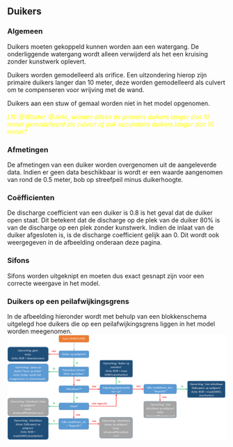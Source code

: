 ## **Duikers**
### **Algemeen**
Duikers moeten gekoppeld kunnen worden aan een watergang. De onderliggende watergang wordt alleen verwijderd als het een kruising zonder kunstwerk oplevert. 

Duikers worden gemodelleerd als orifice. Een uitzondering hierop zijn primaire duikers langer dan 10 meter, deze worden gemodelleerd als culvert om te compenseren voor wrijving met de wand. 

Duikers aan een stuw of gemaal worden niet in het model opgenomen.

<span style="color:yellow"> *LN: @Wouter, @Jelle, worden alleen de primaire duikers langer dan 10 meter gemodelleerd als culvert of ook secundaire duikers langer dan 10 meter?*</span> 

### **Afmetingen**
De afmetingen van een duiker worden overgenomen uit de aangeleverde data. 
Indien er geen data beschikbaar is wordt er een waarde aangenomen van rond de 0.5 meter, bob op streefpeil minus duikerhoogte.

### **Coëfficienten**
De discharge coefficient van een duiker is 0.8 is het geval dat de duiker open staat. Dit betekent dat de discharge op de plek van de duiker 80% is van de discharge op een plek zonder kunstwerk. Indien de inlaat van de duiker afgesloten is, is de discharge coefficient gelijk aan 0. Dit wordt ook weergegeven in de afbeelding onderaan deze pagina.

### **Sifons**
Sifons worden uitgeknipt en moeten dus exact gesnapt zijn voor een correcte weergave in het model.

### **Duikers op een peilafwijkingsgrens**
In de afbeelding hieronder wordt met behulp van een blokkenschema uitgelegd hoe duikers die op een peilafwijkingsgrens liggen in het model worden meegenomen.
![Alt text](../../../images/3_achtergronden_en_uitgangspunten/Duikers_op_peil(afwijking)grens.png)